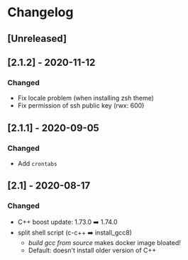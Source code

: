 # Changelog

## [Unreleased]

## [2.1.2] - 2020-11-12

### Changed

- Fix locale problem (when installing zsh theme)
- Fix permission of ssh public key (rwx: 600)

## [2.1.1] - 2020-09-05

### Changed

- Add `crontabs`

## [2.1] - 2020-08-17

### Changed

- C++ boost update: 1.73.0 ➡️ 1.74.0
- split shell script (c-c++ ➡️ install_gcc8)
  - *build gcc from source* makes docker image bloated!
  - Default: doesn't install older version of C++